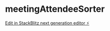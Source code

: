 # meetingAttendeeSorter

[Edit in StackBlitz next generation editor ⚡️](https://stackblitz.com/~/github.com/copyredzero/meetingAttendeeSorter)